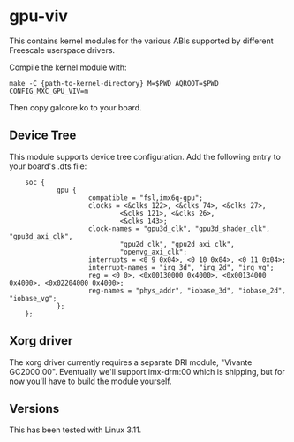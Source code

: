 gpu-viv
=======

This contains kernel modules for the various ABIs supported by different Freescale userspace drivers.

Compile the kernel module with:

    make -C {path-to-kernel-directory} M=$PWD AQROOT=$PWD CONFIG_MXC_GPU_VIV=m 

Then copy galcore.ko to your board.


Device Tree
-----------

This module supports device tree configuration.  Add the following entry to your board's .dts file:

        soc {
                gpu {
                        compatible = "fsl,imx6q-gpu";
                        clocks = <&clks 122>, <&clks 74>, <&clks 27>,
                                <&clks 121>, <&clks 26>,
                                <&clks 143>;
                        clock-names = "gpu3d_clk", "gpu3d_shader_clk", "gpu3d_axi_clk",
                                "gpu2d_clk", "gpu2d_axi_clk",
                                "openvg_axi_clk";
                        interrupts = <0 9 0x04>, <0 10 0x04>, <0 11 0x04>;
                        interrupt-names = "irq_3d", "irq_2d", "irq_vg";
                        reg = <0 0>, <0x00130000 0x4000>, <0x00134000 0x4000>, <0x02204000 0x4000>;
                        reg-names = "phys_addr", "iobase_3d", "iobase_2d", "iobase_vg";
                };
        };

Xorg driver
-----------

The xorg driver currently requires a separate DRI module, "Vivante GC2000:00".  Eventually we'll support imx-drm:00 which is shipping, but for now you'll have to build the module yourself.


Versions
--------

This has been tested with Linux 3.11.
